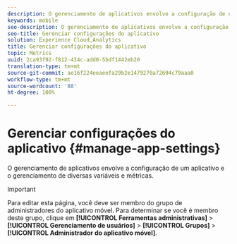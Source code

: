 ```yaml
---
description: O gerenciamento de aplicativos envolve a configuração de um aplicativo e o gerenciamento de diversas variáveis e métricas.
keywords: mobile
seo-description: O gerenciamento de aplicativos envolve a configuração de um aplicativo e o gerenciamento de diversas variáveis e métricas.
seo-title: Gerenciar configurações do aplicativo
solution: Experience Cloud,Analytics
title: Gerenciar configurações do aplicativo
topic: Metrics
uuid: 2ca93f92-f812-434c-add0-5bdf1442eb20
translation-type: tm+mt
source-git-commit: ae16f224eeaeefa29b2e1479270a72694c79aaa0
workflow-type: tm+mt
source-wordcount: '88'
ht-degree: 100%

---
```



# Gerenciar configurações do aplicativo {#manage-app-settings}

O gerenciamento de aplicativos envolve a configuração de um aplicativo e o gerenciamento de diversas variáveis e métricas.

>[!IMPORTANT]
>
>Para editar esta página, você deve ser membro do grupo de administradores do aplicativo móvel. Para determinar se você é membro deste grupo, clique em **[!UICONTROL Ferramentas administrativas]** > **[!UICONTROL Gerenciamento de usuários]** > **[!UICONTROL Grupos]** > **[!UICONTROL Administrador do aplicativo móvel]**.
